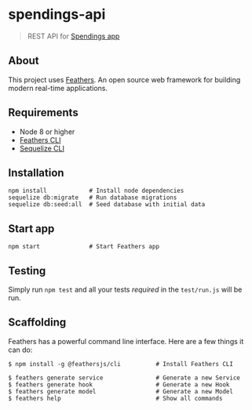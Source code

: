 # spendings-api

> REST API for [Spendings app](https://github.com/taras-d/spendings)

## About

This project uses [Feathers](http://feathersjs.com). An open source web framework for building modern real-time applications.

## Requirements
- Node 8 or higher
- [Feathers CLI](https://github.com/feathersjs/cli)
- [Sequelize CLI](https://github.com/sequelize/cli)

## Installation
```
npm install            # Install node dependencies
sequelize db:migrate   # Run database migrations
sequelize db:seed:all  # Seed database with initial data 
```

## Start app
```
npm start              # Start Feathers app
```

## Testing
Simply run `npm test` and all your tests _required_ in the `test/run.js` will be run.

## Scaffolding

Feathers has a powerful command line interface. Here are a few things it can do:

```
$ npm install -g @feathersjs/cli          # Install Feathers CLI

$ feathers generate service               # Generate a new Service
$ feathers generate hook                  # Generate a new Hook
$ feathers generate model                 # Generate a new Model
$ feathers help                           # Show all commands
```
